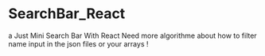 # SearchBar_React
a Just Mini Search Bar With React Need more algorithme about how to filter name input in the json files or your arrays !
